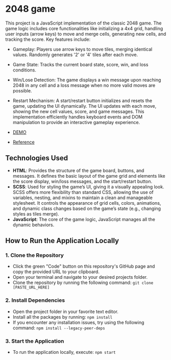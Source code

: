 # 2048 game
This project is a JavaScript implementation of the classic 2048 game. The game logic includes core functionalities like initializing a 4x4 grid, handling user inputs (arrow keys) to move and merge cells, generating new cells, and tracking the score. Key features include:

- Gameplay: Players use arrow keys to move tiles, merging identical values. Randomly generates '2' or '4' tiles after each move.
- Game State: Tracks the current board state, score, win, and loss conditions.
- Win/Lose Detection: The game displays a win message upon reaching 2048 in any cell and a loss message when no more valid moves are possible.
- Restart Mechanism: A start/restart button initializes and resets the game, updating the UI dynamically.
The UI updates with each move, showing the new cell values, score, and game messages. This implementation efficiently handles keyboard events and DOM manipulation to provide an interactive gameplay experience.

- [DEMO](https://vladkorobka.github.io/2048_game/)
- [Reference](https://play2048.co/)

## Technologies Used
- **HTML**: Provides the structure of the game board, buttons, and messages. It defines the basic layout of the game grid and elements like the score display, win/loss messages, and the start/restart button.
- **SCSS**: Used for styling the game’s UI, giving it a visually appealing look. SCSS offers more flexibility than standard CSS, allowing the use of variables, nesting, and mixins to maintain a clean and manageable stylesheet. It controls the appearance of grid cells, colors, animations, and dynamic class changes based on the game’s state (e.g., changing styles as tiles merge).
- **JavaScript**: The core of the game logic, JavaScript manages all the dynamic behaviors.

## How to Run the Application Locally

### 1. Clone the Repository
- Click the green "Code" button on this repository's GitHub page and copy the provided URL to your clipboard.
- Open your terminal and navigate to your desired projects folder.
- Clone the repository by running the following command:
  ```git clone [PASTE_URL_HERE]```
### 2. Install Dependencies
- Open the project folder in your favorite text editor.
- Install all the packages by running:
  ```npm install```
- If you encounter any installation issues, try using the following command:
```npm install --legacy-peer-deps```
### 3. Start the Application
- To run the application locally, execute:
```npm start```
